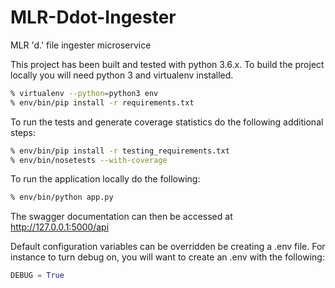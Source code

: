 # MLR-Ddot-Ingester
MLR 'd.' file ingester microservice

This project has been built and tested with python 3.6.x. To build the project locally you will need
python 3 and virtualenv installed.
```bash
% virtualenv --python=python3 env
% env/bin/pip install -r requirements.txt
```
To run the tests and generate coverage statistics do the following additional steps:
```bash
% env/bin/pip install -r testing_requirements.txt
% env/bin/nosetests --with-coverage 
```

To run the application locally do the following:
```bash
% env/bin/python app.py
```

The swagger documentation can then be accessed at http://127.0.0.1:5000/api

Default configuration variables can be overridden be creating a .env file. For instance to turn debug on, 
you will want to create an .env with the following:
```python
DEBUG = True
```
